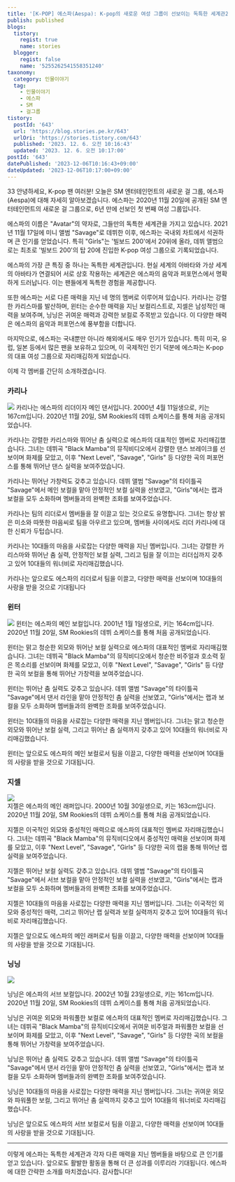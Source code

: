 ```yaml
---
title: '[K-POP] 에스파(Aespa): K-pop의 새로운 여성 그룹이 선보이는 독특한 세계관22'
publish: published
blogs:
  tistory:
    regist: true
    name: stories
  blogger:
    regist: false
    name: '5255262541558351240'
taxonomy:
  category: 인물이야기
  tag:
    - 인물이야기
    - 에스파
    - SM
    - 걸그룹
tistory:
  postId: '643'
  url: 'https://blog.stories.pe.kr/643'
  urlOri: 'https://stories.tistory.com/643'
  published: '2023. 12. 6. 오전 10:16:43'
  updated: '2023. 12. 6. 오전 10:17:00'
postId: '643'
datePublished: '2023-12-06T10:16:43+09:00'
dateUpdated: '2023-12-06T10:17:00+09:00'
---
```


33 안녕하세요, K-pop 팬 여러분! 오늘은 SM 엔터테인먼트의 새로운 걸 그룹, 에스파(Aespa)에 대해 자세히 알아보겠습니다. 에스파는 2020년 11월 20일에 공개된 SM 엔터테인먼트의 새로운 걸 그룹으로, 6년 만에 선보인 첫 번째 여성 그룹입니다.

에스파의 이름은 "Avatar"의 약자로, 그들만의 독특한 세계관을 가지고 있습니다. 2021년 11월 17일에 미니 앨범 "Savage"로 데뷔한 이후, 에스파는 국내외 차트에서 석권하며 큰 인기를 얻었습니다. 특히 "Girls"는 '빌보드 200'에서 20위에 올라, 데뷔 앨범으로는 최초로 '빌보드 200'의 탑 20에 진입한 K-pop 여성 그룹으로 기록되었습니다.

에스파의 가장 큰 특징 중 하나는 독특한 세계관입니다. 현실 세계의 아바타와 가상 세계의 아바타가 연결되어 서로 상호 작용하는 세계관은 에스파의 음악과 퍼포먼스에서 명확하게 드러납니다. 이는 팬들에게 독특한 경험을 제공합니다.

또한 에스파는 서로 다른 매력을 지닌 네 명의 멤버로 이루어져 있습니다. 카리나는 강렬한 카리스마를 발산하며, 윈터는 순수한 매력을 지닌 보컬리스트로, 지셀은 남성적인 매력을 보여주며, 닝닝은 귀여운 매력과 강력한 보컬로 주목받고 있습니다. 이 다양한 매력은 에스파의 음악과 퍼포먼스에 풍부함을 더합니다.

마지막으로, 에스파는 국내뿐만 아니라 해외에서도 매우 인기가 있습니다. 특히 미국, 유럽, 일본 등에서 많은 팬을 보유하고 있으며, 이 국제적인 인기 덕분에 에스파는 K-pop의 대표 여성 그룹으로 자리매김하게 되었습니다.

이제 각 멤버를 간단히 소개하겠습니다.

### 카리나

![](images/2023-12-06-10-07-58.png)
카리나는 에스파의 리더이자 메인 댄서입니다. 2000년 4월 11일생으로, 키는 167cm입니다. 2020년 11월 20일, SM Rookies의 데뷔 쇼케이스를 통해 처음 공개되었습니다.

카리나는 강렬한 카리스마와 뛰어난 춤 실력으로 에스파의 대표적인 멤버로 자리매김했습니다. 그녀는 데뷔곡 "Black Mamba"의 뮤직비디오에서 강렬한 댄스 브레이크를 선보이며 화제를 모았고, 이후 "Next Level", "Savage", "Girls" 등 다양한 곡의 퍼포먼스를 통해 뛰어난 댄스 실력을 보여주었습니다.

카리나는 뛰어난 가창력도 갖추고 있습니다. 데뷔 앨범 "Savage"의 타이틀곡 "Savage"에서 메인 보컬을 맡아 안정적인 보컬 실력을 선보였고, "Girls"에서는 랩과 보컬을 모두 소화하며 멤버들과의 완벽한 조화를 보여주었습니다.

카리나는 팀의 리더로서 멤버들을 잘 이끌고 있는 것으로도 유명합니다. 그녀는 항상 밝은 미소와 따뜻한 마음씨로 팀을 아우르고 있으며, 멤버들 사이에서도 리더 카리나에 대한 신뢰가 두텁습니다.

카리나는 10대들의 마음을 사로잡는 다양한 매력을 지닌 멤버입니다. 그녀는 강렬한 카리스마와 뛰어난 춤 실력, 안정적인 보컬 실력, 그리고 팀을 잘 이끄는 리더십까지 갖추고 있어 10대들의 워너비로 자리매김했습니다.

카리나는 앞으로도 에스파의 리더로서 팀을 이끌고, 다양한 매력을 선보이며 10대들의 사랑을 받을 것으로 기대됩니다

### 윈터

![](images/2023-12-06-10-08-14.png)
윈터는 에스파의 메인 보컬입니다. 2001년 1월 1일생으로, 키는 164cm입니다. 2020년 11월 20일, SM Rookies의 데뷔 쇼케이스를 통해 처음 공개되었습니다.

윈터는 맑고 청순한 외모와 뛰어난 보컬 실력으로 에스파의 대표적인 멤버로 자리매김했습니다. 그녀는 데뷔곡 "Black Mamba"의 뮤직비디오에서 청순한 비주얼과 호소력 짙은 목소리를 선보이며 화제를 모았고, 이후 "Next Level", "Savage", "Girls" 등 다양한 곡의 보컬을 통해 뛰어난 가창력을 보여주었습니다.

윈터는 뛰어난 춤 실력도 갖추고 있습니다. 데뷔 앨범 "Savage"의 타이틀곡 "Savage"에서 댄서 라인을 맡아 안정적인 춤 실력을 선보였고, "Girls"에서는 랩과 보컬을 모두 소화하며 멤버들과의 완벽한 조화를 보여주었습니다.

윈터는 10대들의 마음을 사로잡는 다양한 매력을 지닌 멤버입니다. 그녀는 맑고 청순한 외모와 뛰어난 보컬 실력, 그리고 뛰어난 춤 실력까지 갖추고 있어 10대들의 워너비로 자리매김했습니다.

윈터는 앞으로도 에스파의 메인 보컬로서 팀을 이끌고, 다양한 매력을 선보이며 10대들의 사랑을 받을 것으로 기대됩니다.

### 지셀

![](images/2023-12-06-10-07-24.png)  
지젤은 에스파의 메인 래퍼입니다. 2000년 10월 30일생으로, 키는 163cm입니다. 2020년 11월 20일, SM Rookies의 데뷔 쇼케이스를 통해 처음 공개되었습니다.

지젤은 이국적인 외모와 중성적인 매력으로 에스파의 대표적인 멤버로 자리매김했습니다. 그녀는 데뷔곡 "Black Mamba"의 뮤직비디오에서 중성적인 매력을 선보이며 화제를 모았고, 이후 "Next Level", "Savage", "Girls" 등 다양한 곡의 랩을 통해 뛰어난 랩 실력을 보여주었습니다.

지젤은 뛰어난 보컬 실력도 갖추고 있습니다. 데뷔 앨범 "Savage"의 타이틀곡 "Savage"에서 서브 보컬을 맡아 안정적인 보컬 실력을 선보였고, "Girls"에서는 랩과 보컬을 모두 소화하며 멤버들과의 완벽한 조화를 보여주었습니다.

지젤은 10대들의 마음을 사로잡는 다양한 매력을 지닌 멤버입니다. 그녀는 이국적인 외모와 중성적인 매력, 그리고 뛰어난 랩 실력과 보컬 실력까지 갖추고 있어 10대들의 워너비로 자리매김했습니다.

지젤은 앞으로도 에스파의 메인 래퍼로서 팀을 이끌고, 다양한 매력을 선보이며 10대들의 사랑을 받을 것으로 기대됩니다.

### 닝닝

![](images/2023-12-06-10-09-37.png)

닝닝은 에스파의 서브 보컬입니다. 2002년 10월 23일생으로, 키는 161cm입니다. 2020년 11월 20일, SM Rookies의 데뷔 쇼케이스를 통해 처음 공개되었습니다.

닝닝은 귀여운 외모와 파워풀한 보컬로 에스파의 대표적인 멤버로 자리매김했습니다. 그녀는 데뷔곡 "Black Mamba"의 뮤직비디오에서 귀여운 비주얼과 파워풀한 보컬을 선보이며 화제를 모았고, 이후 "Next Level", "Savage", "Girls" 등 다양한 곡의 보컬을 통해 뛰어난 가창력을 보여주었습니다.

닝닝은 뛰어난 춤 실력도 갖추고 있습니다. 데뷔 앨범 "Savage"의 타이틀곡 "Savage"에서 댄서 라인을 맡아 안정적인 춤 실력을 선보였고, "Girls"에서는 랩과 보컬을 모두 소화하며 멤버들과의 완벽한 조화를 보여주었습니다.

닝닝은 10대들의 마음을 사로잡는 다양한 매력을 지닌 멤버입니다. 그녀는 귀여운 외모와 파워풀한 보컬, 그리고 뛰어난 춤 실력까지 갖추고 있어 10대들의 워너비로 자리매김했습니다.

닝닝은 앞으로도 에스파의 서브 보컬로서 팀을 이끌고, 다양한 매력을 선보이며 10대들의 사랑을 받을 것으로 기대됩니다.

---

이렇게 에스파는 독특한 세계관과 각자 다른 매력을 지닌 멤버들을 바탕으로 큰 인기를 얻고 있습니다. 앞으로도 활발한 활동을 통해 더 큰 성과를 이루리라 기대됩니다. 에스파에 대한 간략한 소개를 마치겠습니다. 감사합니다!
